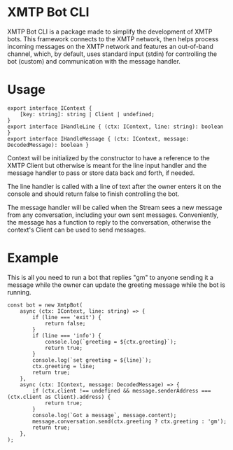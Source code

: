 # XMTP Bot CLI

XMTP Bot CLI is a package made to simplify the development of XMTP bots. This framework connects to the XMTP network, then helps process incoming messages on the XMTP network and features an out-of-band channel, which, by default, uses standard input (stdin) for controlling the bot (custom) and communication with the message handler.

# Usage

```
export interface IContext {
    [key: string]: string | Client | undefined;
}
export interface IHandleLine { (ctx: IContext, line: string): boolean }
export interface IHandleMessage { (ctx: IContext, message: DecodedMessage): boolean }
```

Context will be initialized by the constructor to have a reference to the XMTP Client but otherwise is meant for the line input handler and the message handler to pass or store data back and forth, if needed.

The line handler is called with a line of text after the owner enters it on the console and should return false to finish controlling the bot.

The message handler will be called when the Stream sees a new message from any conversation, including your own sent messages. Conveniently, the message has a function to reply to the conversation, otherwise the context's Client can be used to send messages.

# Example

This is all you need to run a bot that replies "gm" to anyone sending it a message while the owner can update the greeting message while the bot is running.

```
const bot = new XmtpBot(
    async (ctx: IContext, line: string) => {
        if (line === 'exit') {
            return false;
        }
        if (line === 'info') {
            console.log(`greeting = ${ctx.greeting}`);
            return true;
        }
        console.log(`set greeting = ${line}`);
        ctx.greeting = line;
        return true;
    },
    async (ctx: IContext, message: DecodedMessage) => {
        if (ctx.client !== undefined && message.senderAddress === (ctx.client as Client).address) {
            return true;
        }
        console.log(`Got a message`, message.content);
        message.conversation.send(ctx.greeting ? ctx.greeting : 'gm');
        return true;
    },
);
```